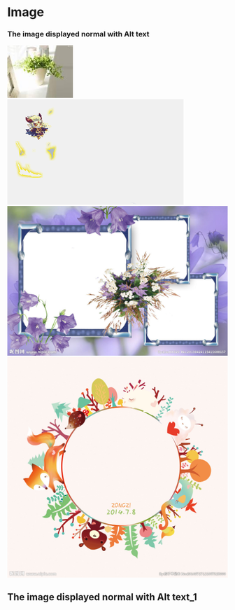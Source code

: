 # Image

### The image displayed normal with Alt text
![Flower](../Images/Flower.jpg "This is A/t text")
![Gif](../Images/Gif.gif "This is A/t text")
![Jpeg](../Images/Jpeg.jpeg "This is A/t text")
![Png](../Images/Png.png "This is A/t text")
## The image displayed normal with Alt text_1
